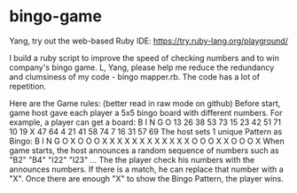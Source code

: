 # bingo-game
Yang, try out the web-based Ruby IDE:
https://try.ruby-lang.org/playground/

I build a ruby script to improve the speed of checking numbers and to win company's bingo game.
L, Yang, please help me reduce the redundancy and clumsiness of my code - bingo mapper.rb.
The code has a lot of repetition.

Here are the Game rules: (better read in raw mode on github)
Before start, game host gave each player a 5x5 bingo board with
different numbers. For example, a player can get a board:
B  I  N  G  O
13 26 38 53 73
15 23 42 51 71
10 19 X  47 64
4  21 41 58 74
7  16 31 57 69
The host sets 1 unique Pattern as Bingo:
B  I  N  G  O
X  O  O  O  X
X  X  X  X  X
X  X  X  X  X
X  O  O  O  X
X  O  O  O  X
When game starts, the host announces a random sequence of numbers
such as "B2" "B4" "I22" "I23" ...
The the player check his numbers with the announces numbers.
If there is a match, he can replace that number with a "X". 
Once there are enough "X" to show the Bingo Pattern, the player wins.